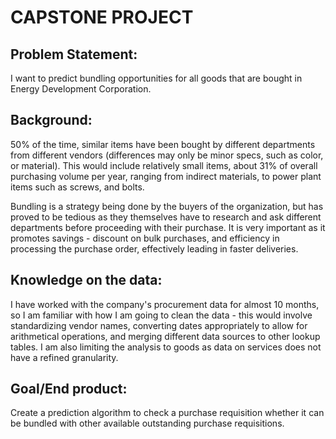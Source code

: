 # CAPSTONE PROJECT

## Problem Statement:
I want to predict bundling opportunities for all goods that are bought in Energy Development Corporation. 

## Background:
50% of the time, similar items have been bought by different departments from different vendors (differences may only be minor specs, such as color, or material). This would include relatively small items, about 31% of overall purchasing volume per year, ranging from indirect materials, to power plant items such as screws, and bolts. 

Bundling is a strategy being done by the buyers of the organization, but has proved to be tedious as they themselves have to research and ask different departments before proceeding with their purchase. It is very important as it promotes savings - discount on bulk purchases, and efficiency in processing the purchase order, effectively leading in faster deliveries.

## Knowledge on the data:
I have worked with the company's procurement data for almost 10 months, so I am familiar with how I am going to clean the data - this would involve standardizing vendor names, converting dates appropriately to allow for arithmetical operations, and merging different data sources to other lookup tables. I am also limiting the analysis to goods as data on services does not have a refined granularity. 

## Goal/End product:
Create a prediction algorithm to check a purchase requisition whether it can be bundled with other available outstanding purchase requisitions. 
